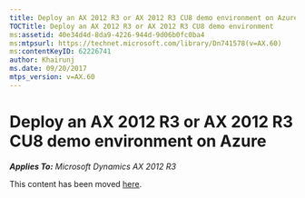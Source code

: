 ```yaml
---
title: Deploy an AX 2012 R3 or AX 2012 R3 CU8 demo environment on Azure
TOCTitle: Deploy an AX 2012 R3 or AX 2012 R3 CU8 demo environment
ms:assetid: 40e34d4d-8da9-4226-944d-9d06b0fc0ba4
ms:mtpsurl: https://technet.microsoft.com/library/Dn741578(v=AX.60)
ms:contentKeyID: 62226741
author: Khairunj
ms.date: 09/20/2017
mtps_version: v=AX.60
---
```


# Deploy an AX 2012 R3 or AX 2012 R3 CU8 demo environment on Azure 


_**Applies To:** Microsoft Dynamics AX 2012 R3_

This content has been moved [here](https://go.microsoft.com/fwlink/?linkid=858570).

  


